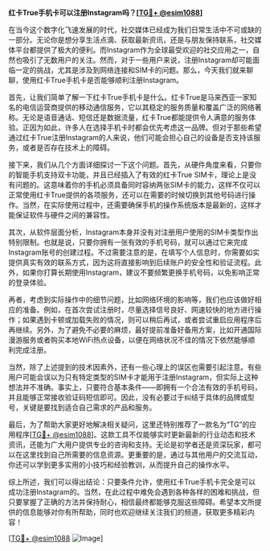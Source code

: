 **红卡True手机卡可以注册Instagram吗？[[TG💪+ @esim1088](https://t.me/s/esim1088)]**

在当今这个数字化飞速发展的时代，社交媒体已经成为我们日常生活中不可或缺的一部分。无论你是想分享生活点滴、获取最新资讯，还是与朋友保持联系，社交媒体平台都提供了极大的便利。而Instagram作为全球最受欢迎的社交应用之一，自然也吸引了无数用户的关注。然而，对于一些用户来说，注册Instagram却可能面临一定的挑战，尤其是涉及到网络连接和SIM卡的问题。那么，今天我们就来聊聊，使用红卡True手机卡是否能够顺利注册Instagram。

首先，让我们简单了解一下红卡True手机卡是什么。红卡True是马来西亚一家知名的电信运营商提供的移动通信服务，它以其稳定的服务质量和覆盖广泛的网络著称。无论是语音通话、短信还是数据流量，红卡True都能提供令人满意的服务体验。正因为如此，许多人在选择手机卡时都会优先考虑这一品牌。但对于那些希望通过红卡True注册Instagram的人来说，他们可能会担心自己的设备是否支持该服务，或者是否存在技术上的障碍。

接下来，我们从几个方面详细探讨一下这个问题。首先，从硬件角度来看，只要你的智能手机支持双卡功能，并且已经插入了有效的红卡True SIM卡，理论上是没有问题的。这意味着你的手机必须具备同时容纳两张SIM卡的能力，这样不仅可以正常使用红卡True提供的各项服务，还可以在需要的时候切换到其他号码进行操作。当然，在实际使用过程中，还需要确保手机的操作系统版本是最新的，这样才能保证软件与硬件之间的兼容性。

其次，从软件层面分析，Instagram本身并没有对注册用户使用的SIM卡类型作出特别限制。也就是说，只要你拥有一张有效的手机号码，就可以通过它来完成Instagram账号的创建过程。不过需要注意的是，在填写个人信息时，你需要如实提供真实有效的联系方式，因为这将直接影响到后续账户的安全性和验证流程。此外，如果你打算长期使用Instagram，建议不要频繁更换手机号码，以免影响正常的登录体验。

再者，考虑到实际操作中的细节问题，比如网络环境的影响等，我们也应该做好相应的准备。例如，在首次尝试注册时，尽量选择信号良好、网速较快的地方进行操作；如果遇到卡顿或加载失败的情况，则可以稍后再试，或者尝试重启应用程序后再继续。另外，为了避免不必要的麻烦，最好提前准备好备用方案，比如开通国际漫游服务或者购买本地WiFi热点设备，以便在网络状况不佳的情况下依然能够顺利完成注册。

当然，除了上述提到的技术因素外，还有一些心理上的误区也需要引起注意。有些用户可能会误以为只有特定类型的SIM卡才能用于注册Instagram，但实际上这种想法并不准确。事实上，只要符合基本条件——即拥有一个合法有效的手机号码，并且能够正常接收验证码短信即可。因此，没有必要过于纠结于具体的品牌或型号，关键是要找到适合自己需求的产品和服务。

最后，为了帮助大家更好地解决相关疑问，这里还特别推荐了一款名为“TG”的应用程序[[TG💪+ @esim1088](https://t.me/s/esim1088)]。这款工具不仅能够实时更新最新的行业动态和技术资讯，还能为广大用户提供专业的咨询和支持。无论是初学者还是资深玩家，都可以在这里找到自己所需要的信息资源。更重要的是，通过与其他用户的交流互动，你还可以学到更多实用的小技巧和经验教训，从而提升自己的操作水平。

综上所述，我们可以得出结论：只要条件允许，使用红卡True手机卡完全是可以成功注册Instagram的。当然，在此过程中难免会遇到各种各样的困难和挑战，但只要掌握了正确的方法并保持耐心，相信最终都能够克服这些障碍。希望本文所提供的信息能够对你有所帮助，同时也欢迎继续关注我们的频道，获取更多精彩内容！

[[TG💪+ @esim1088](https://t.me/s/esim1088) ![Image](https://i.postimg.cc/4NQfJmqS/Snipaste-2025-05-13-00-14-12.png)]